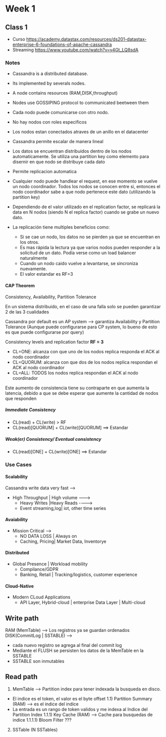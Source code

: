 # Week 1

## Class 1
- Curso
https://academy.datastax.com/resources/ds201-datastax-enterprise-6-foundations-of-apache-cassandra
- Streaming
https://www.youtube.com/watch?v=y4Gt_LQ8sdA 

### Notes

- Cassandra is a distributed database.
- Its implemented by severals nodes.
- A node contains resources (RAM,DISK,throughput)
- Nodes use GOSSIPING protocol to communicated beetween them



- Cada nodo puede comunicarse con otro nodo. 
- No hay nodos con roles especificos
- Los nodos estan conectados atraves de un anillo en el datacenter
- Cassandra permite escalar de manera lineal
- Los datos se encuentran distribuidos dentro de los nodos automaticamente. Se utiliza una partition key como elemento para disernir en que nodo se distribuye cada dato
- Permite replicacion automatica
- Cualquier nodo puede handlear el request, en ese momento se vuelve un nodo coordinador. Todos los nodos se conocen entre si, entonces el nodo coordinador sabe a que nodo pertenece este dato (utilizando la partition key) 
- Dependiendo de el valor utilizado en el replication factor, se replicará la data en N nodos (siendo N el replica factor) cuando se grabe un nuevo dato. 
- La replicación tiene multiples beneficios como:
   - Si se cae un nodo, los datos no se pierden ya que se encuentran en los otros.
   - Es mas rápida la lectura ya que varios nodos pueden responder a la solicitud de un dato. Podía verse como un load balancer naturalmente
   - Cuando un nodo caido vuelve a levantarse, se sincroniza nuevamente.
   - El valor estandar es RF=3

#### CAP Theorem


Consistency, Availability, Partition Tolerance

En un sistema distribuido, en el caso de una falla solo se pueden garantizar 2 de las 3 cualidades

Cassandra por default es un AP system --> garantiza Availability y Partition Tolerance
(Aunque puede configurarse para CP system, lo bueno de esto es que puede configurarse por query)


Consistency levels and replication factor
**RF = 3**
- CL=ONE: alcanza con que uno de los nodos replica responda el ACK al nodo coordinador
- CL=QUORUM:  alcanza con que dos de los nodos replica respondan el ACK al nodo coordinador
- CL=ALL:  TODOS los nodos replica respondan el ACK al nodo coordinador

Este aumento de consistencia tiene su contraparte en que aumenta la latencia, debido a que se debe esperar que aumente la cantidad de nodos que responden

##### Immediate Consistency

- CL(read) + CL(write) > RF
- CL(read)[QUORUM] + CL(write)[QUORUM] ==> Estandar


##### Weak(er) Consistency/ Eventual consistency
- CL(read)[ONE] + CL(write)[ONE] ==> Estandar

### Use Cases

#### Scalability
Cassandra write data very fast --> 
- High Throughput | High volume ---> 
    - Heavy Writes |Heavy Reads ----> 
     - Event streaming,log| iot, other time series
#### Avaiability
- Mission Critical --> 
   - NO DATA LOSS | Always on
    - Caching, Pricing| Market Data, Inventorye
   
#### Distributed

- Global Presence | Workload mobility
    - Compilance/GDPR
     - Banking, Retail | Tracking/logistics, customer experience

#### Cloud-Native

- Modern CLoud Applications
    - API Layer, Hybrid-cloud | enterprise Data Layer | Multi-cloud
    
## Write path

RAM (MemTable) --> Los registros ya se guardan ordenados
DISK(CommitLog | SSTABLE) --> 
- cada nuevo registro se agrega al final del commit log
- Mediante el FLUSH se persisten los datos de la MemTable en la SSTABLE
- SSTABLE son inmutables


## Read path
1) MemTable --> Partition index para tener indexada la busqueda en disco.
- El indice es el token, el valor es el byte offset
1.1) Partition Summary (RAM) --> es el indice del indice
- La entrada es un rango de token validos y me indexa al Indice del Partition Index
1.1.1) Key Cache (RAM) --> Cache para busquedas de indice
1.1.1.1) Bloom Filter ???
2) SSTable (N SSTables)
